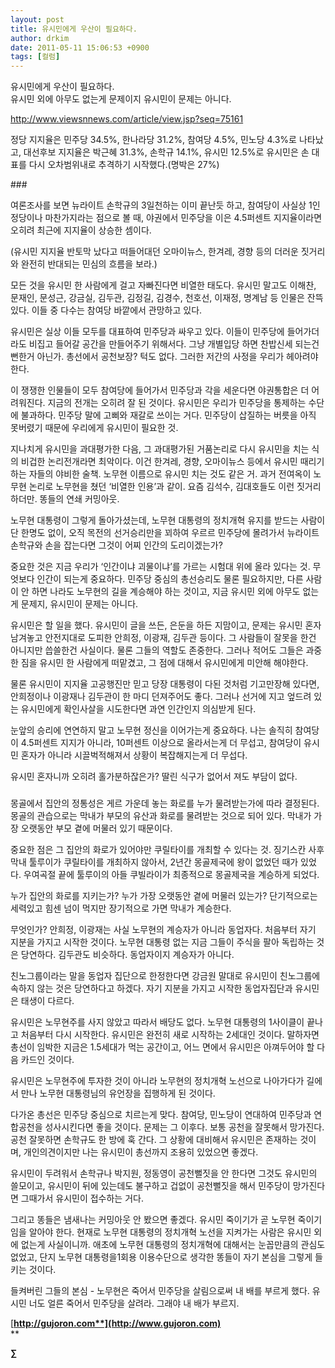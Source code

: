 ```yaml
---
layout: post
title: 유시민에게 우산이 필요하다.
author: drkim
date: 2011-05-11 15:06:53 +0900
tags: [컬럼]
---
```

유시민에게 우산이 필요하다.  
유시민 외에 아무도 없는게 문제이지 유시민이 문제는 아니다. 





  


http://www.viewsnnews.com/article/view.jsp?seq=75161 


  


정당 지지율은 민주당 34.5%, 한나라당 31.2%, 참여당 4.5%, 민노당 4.3%로 나타났고, 대선후보 지지율은 박근혜 31.3%, 손학규 14.1%, 유시민 12.5%로 유시민은 손 대표를 다시 오차범위내로 추격하기 시작했다.(명박은 27%) 


  


\### 


  


여론조사를 보면 뉴라이트 손학규의 3일천하는 이미 끝난듯 하고, 참여당이 사실상 1인정당이나 마찬가지라는 점으로 볼 때, 야권에서 민주당을 이은 4.5퍼센트 지지율이라면 오히려 최근에 지지율이 상승한 셈이다. 


  


(유시민 지지율 반토막 났다고 떠들어대던 오마이뉴스, 한겨레, 경향 등의 더러운 짓거리와 완전히 반대되는 민심의 흐름을 보라.) 


  


모든 것을 유시민 한 사람에게 걸고 자빠진다면 비열한 태도다. 유시민 말고도 이해찬, 문재인, 문성근, 강금실, 김두관, 김정길, 김경수, 천호선, 이재정, 명계남 등 인물은 잔뜩 있다. 이들 중 다수는 참여당 바깥에서 관망하고 있다. 


  


유시민은 실상 이들 모두를 대표하여 민주당과 싸우고 있다. 이들이 민주당에 들어가더라도 비집고 들어갈 공간을 만들어주기 위해서다. 그냥 개별입당 하면 찬밥신세 되는건 뻔한거 아닌가. 총선에서 공천보장? 턱도 없다. 그러한 저간의 사정을 우리가 헤아려야 한다. 


  


이 쟁쟁한 인물들이 모두 참여당에 들어가서 민주당과 각을 세운다면 야권통합은 더 어려워진다. 지금의 전개는 오히려 잘 된 것이다. 유시민은 우리가 민주당을 통제하는 수단에 불과하다. 민주당 말에 고삐와 재갈로 쓰이는 거다. 민주당이 삽질하는 버릇을 아직 못버렸기 때문에 우리에게 유시민이 필요한 것. 


  


지나치게 유시민을 과대평가한 다음, 그 과대평가된 거품논리로 다시 유시민을 치는 식의 비겁한 논리전개라면 최악이다. 이건 한겨레, 경향, 오마이뉴스 등에서 유시민 때리기 하는 자들의 야비한 술책. 노무현 이름으로 유시민 치는 것도 같은 거. 과거 전여옥이 노무현 논리로 노무현을 쳤던 ‘비열한 인용’과 같이. 요즘 김석수, 김대호들도 이런 짓거리 하더만. 똥들의 연쇄 커밍아웃. 


  


노무현 대통령이 그렇게 돌아가셨는데, 노무현 대통령의 정치개혁 유지를 받드는 사람이 단 한명도 없이, 오직 목전의 선거승리만을 꾀하여 우르르 민주당에 몰려가서 뉴라이트 손학규와 손을 잡는다면 그것이 어찌 인간의 도리이겠는가? 


  


중요한 것은 지금 우리가 ‘인간이냐 괴물이냐’를 가르는 시험대 위에 올라 있다는 것. 무엇보다 인간이 되는게 중요하다. 민주당 중심의 총선승리도 물론 필요하지만, 다른 사람이 안 하면 나라도 노무현의 길을 계승해야 하는 것이고, 지금 유시민 외에 아무도 없는게 문제지, 유시민이 문제는 아니다. 


  


유시민은 할 일을 했다. 유시민이 글을 쓰든, 은둔을 하든 지맘이고, 문제는 유시민 혼자 남겨놓고 안전지대로 도피한 안희정, 이광재, 김두관 등이다. 그 사람들이 잘못을 한건 아니지만 씁쓸한건 사실이다. 물론 그들의 역할도 존중한다. 그러나 적어도 그들은 과중한 짐을 유시민 한 사람에게 떠맡겼고, 그 점에 대해서 유시민에게 미안해 해야한다.


  


물론 유시민이 지지율 고공행진만 믿고 당장 대통령이 다된 것처럼 기고만장해 있다면, 안희정이나 이광재나 김두관이 한 마디 던져주어도 좋다. 그러나 선거에 지고 엎드려 있는 유시민에게 확인사살을 시도한다면 과연 인간인지 의심받게 된다. 


  


눈앞의 승리에 연연하지 말고 노무현 정신을 이어가는게 중요하다. 나는 솔직히 참여당이 4.5퍼센트 지지가 아니라, 10퍼센트 이상으로 올라서는게 더 무섭고, 참여당이 유시민 혼자가 아니라 시끌벅적해져서 상황이 복잡해지는게 더 무섭다. 


  


유시민 혼자니까 오히려 홀가분하잖은가? 딸린 식구가 없어서 져도 부담이 없다. 


  


###


  


몽골에서 집안의 정통성은 게르 가운데 놓는 화로를 누가 물려받는가에 따라 결정된다. 몽골의 관습으로는 막내가 부모의 유산과 화로를 물려받는 것으로 되어 있다. 막내가 가장 오랫동안 부모 곁에 머물러 있기 때문이다. 


  


중요한 점은 그 집안의 화로가 있어야만 쿠릴타이를 개최할 수 있다는 것. 징기스칸 사후 막내 툴루이가 쿠릴타이를 개최하지 않아서, 2년간 몽골제국에 왕이 없었던 때가 있었다. 우여곡절 끝에 툴루이의 아들 쿠빌라이가 최종적으로 몽골제국을 계승하게 되었다. 


  


누가 집안의 화로를 지키는가? 누가 가장 오랫동안 곁에 머물러 있는가? 단기적으로는 세력있고 힘센 넘이 먹지만 장기적으로 가면 막내가 계승한다.


  


무엇인가? 안희정, 이광재는 사실 노무현의 계승자가 아니라 동업자다. 처음부터 자기 지분을 가지고 시작한 것이다. 노무현 대통령 없는 지금 그들이 주식을 팔아 독립하는 것은 당연하다. 김두관도 비슷하다. 동업자이지 계승자가 아니다. 


  


친노그룹이라는 말을 동업자 집단으로 한정한다면 강금원 말대로 유시민이 친노그룹에 속하지 않는 것은 당연하다고 하겠다. 자기 지분을 가지고 시작한 동업자집단과 유시민은 태생이 다르다. 


  


유시민은 노무현주를 사지 않았고 따라서 배당도 없다. 노무현 대통령의 1사이클이 끝나고 처음부터 다시 시작한다. 유시민은 완전히 새로 시작하는 2세대인 것이다. 말하자면 총선이 임박한 지금은 1.5세대가 먹는 공간이고, 어느 면에서 유시민은 아껴두어야 할 다음 카드인 것이다.

유시민은 노무현주에 투자한 것이 아니라 노무현의 정치개혁 노선으로 나아가다가 길에서 만나 노무현 대통령님의 유언장을 집행하게 된 것이다. 


  




다가온 총선은 민주당 중심으로 치르는게 맞다. 참여당, 민노당이 연대하여 민주당과 연합공천을 성사시킨다면 좋을 것이다. 문제는 그 이후다. 보통 공천을 잘못해서 망가진다. 공천 잘못하면 손학규도 한 방에 훅 간다. 그 상황에 대비해서 유시민은 존재하는 것이며, 개인의견이지만 나는 유시민이 총선까지 조용히 있었으면 좋겠다. 


  


유시민이 두려워서 손학규나 박지원, 정동영이 공천뻘짓을 안 한다면 그것도 유시민의 쓸모이고, 유시민이 뒤에 있는데도 불구하고 겁없이 공천뻘짓을 해서 민주당이 망가진다면 그때가서 유시민이 접수하는 거다.


  


그리고 똥들은 냄새나는 커밍아웃 안 봤으면 좋겠다. 유시민 죽이기가 곧 노무현 죽이기임을 알아야 한다. 현재로 노무현 대통령의 정치개혁 노선을 지켜가는 사람은 유시민 외에 없는게 사실이니까. 애초에 노무현 대통령의 정치개혁에 대해서는 눈꼽만큼의 관심도 없었고, 단지 노무현 대통령을1회용 이용수단으로 생각한 똥들이 자기 본심을 그렇게 들키는 것이다. 


  


들켜버린 그들의 본심 - 노무현은 죽어서 민주당을 살림으로써 내 배를 부르게 했다. 유시민 너도 얼른 죽어서 민주당을 살려라. 그래야 내 배가 부르지. 


  




[**http://gujoron.com**](http://www.gujoron.com)**  
** 

**∑**